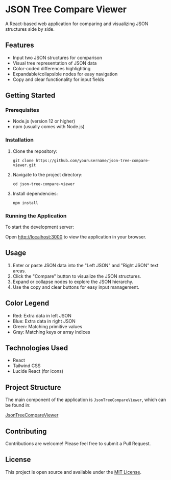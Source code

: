 # JSON Tree Compare Viewer

A React-based web application for comparing and visualizing JSON structures side by side.

## Features

- Input two JSON structures for comparison
- Visual tree representation of JSON data
- Color-coded differences highlighting
- Expandable/collapsible nodes for easy navigation
- Copy and clear functionality for input fields

## Getting Started

### Prerequisites

- Node.js (version 12 or higher)
- npm (usually comes with Node.js)

### Installation

1. Clone the repository:
   ```
   git clone https://github.com/yourusername/json-tree-compare-viewer.git
   ```

2. Navigate to the project directory:
   ```
   cd json-tree-compare-viewer
   ```

3. Install dependencies:
   ```
   npm install
   ```

### Running the Application

To start the development server:


Open [http://localhost:3000](http://localhost:3000) to view the application in your browser.

## Usage

1. Enter or paste JSON data into the "Left JSON" and "Right JSON" text areas.
2. Click the "Compare" button to visualize the JSON structures.
3. Expand or collapse nodes to explore the JSON hierarchy.
4. Use the copy and clear buttons for easy input management.

## Color Legend

- Red: Extra data in left JSON
- Blue: Extra data in right JSON
- Green: Matching primitive values
- Gray: Matching keys or array indices

## Technologies Used

- React
- Tailwind CSS
- Lucide React (for icons)

## Project Structure

The main component of the application is `JsonTreeCompareViewer`, which can be found in:

 <a href="https://github.com/nvspavankalyanch/json-tree-compare-viewer/blob/main/src/JsonTreeCompareViewer.jsx">JsonTreeCompareViewer</a>




## Contributing

Contributions are welcome! Please feel free to submit a Pull Request.

## License

This project is open source and available under the [MIT License](LICENSE).

